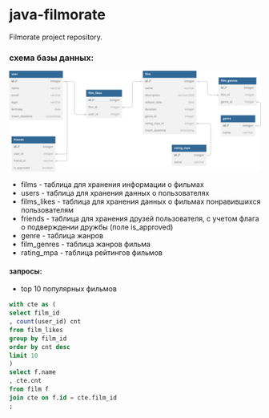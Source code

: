 # java-filmorate
Filmorate project repository.

### схема базы данных:

![Схема базы данных](./FilmorateERD.svg)

* films - таблица для хранения информации о фильмах
* users - таблица для хранения данных о пользователях
* films_likes - таблица для хранения данных о фильмах понравившихся пользователям
* friends - таблица для хранения друзей пользователя, с учетом флага о подверждении дружбы (поле is_approved)
* genre - таблица жанров
* film_genres - таблица жанров фильма
* rating_mpa - таблица рейтингов фильмов

#### запросы:

* top 10 популярных фильмов
```SQL
with cte as (
select film_id
, count(user_id) cnt
from film_likes
group by film_id
order by cnt desc
limit 10
)
select f.name
, cte.cnt
from film f
join cte on f.id = cte.film_id
;
```